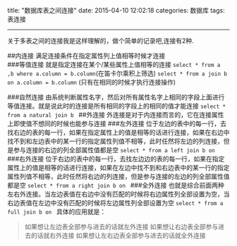 title: "数据库表之间连接"
date: 2015-04-10 12:02:18
categories: 数据库
tags: 表连接

---

关于多表之间的连接我是这样理解的，做个简单的记录吧,连接有2种.

##内连接
满足连接条件在指定属性列上值相等时候才连接  
###等值连接
就是指定连接在某个/某些属性上值相等的连接
`select * from a ,b where a.column = b.column`(在笛卡尔乘积上筛选)
`select * from a join b on a.column = b.column` (只有在相同的时候才执行连接操作)

###自然连接
由系统判断属性名字，然后对所有属性名字上相同的字段上面进行等值连接。就是说此时的连接是所有相同的字段上的相同的值才能连接
`select * from a natural join b ` 
##外连接
外连接是对于内连接而言的，它在连接属性上即使值不想同的时候也能参与连接
###左外连接
位于左边的表中的每一行，去找右边的表的每一行，如果在指定属性上的值是相等的话进行连接，如果在右边中找不到和左边表中的某一行的指定属性列值不相等，此时任然将左边的列连接，但是参与连接的右边的列全部属性值都是空
`select * from a left join b on `
###右外连接
位于右边的表中的每一行，去找左边边的表的每一行，如果在指定属性上的值是相等的话进行连接，如果在左边中找不到和右边表中的某一行的指定属性列值不相等，此时任然将右边的列连接，但是参与连接的左边的列全部属性值都是空
``select * from a right join b on ``
###全外连接
也就是综合前面两种左右外连接。当左边表值在右边中没有匹配的时候将右边属性列全部设置为空，当右边表值在左边中没有匹配的时候将左边属性列全部设置为空
`select * from a full join b on `
具体的应用就是：
>如果想让左边表全部参与进去的话就左外连接
如果想让右边表全部参与进去的话就右外连接
如果想让左右边表全部参与进去的话就全外连接
